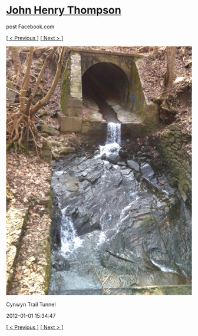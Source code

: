 # [John Henry Thompson](../README.md)
post Facebook.com

[[ < Previous ]](2012-01-01-5.md) [[ Next > ]](2012-01-01-7.md)

[![](../media/2012-01-01/Cynwyn-Trail-Tunnel-5.jpg)](../README.md)

Cynwyn Trail Tunnel

2012-01-01 15:34:47

[[ < Previous ]](2012-01-01-5.md) [[ Next > ]](2012-01-01-7.md)